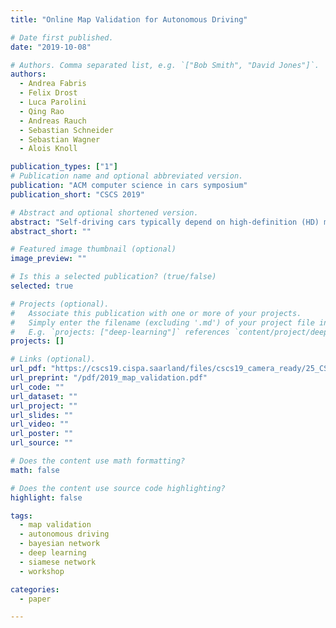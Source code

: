 ```yaml
---
title: "Online Map Validation for Autonomous Driving"

# Date first published.
date: "2019-10-08"

# Authors. Comma separated list, e.g. `["Bob Smith", "David Jones"]`.
authors:
  - Andrea Fabris
  - Felix Drost
  - Luca Parolini
  - Qing Rao
  - Andreas Rauch
  - Sebastian Schneider
  - Sebastian Wagner
  - Alois Knoll

publication_types: ["1"]
# Publication name and optional abbreviated version.
publication: "ACM computer science in cars symposium"
publication_short: "CSCS 2019"

# Abstract and optional shortened version.
abstract: "Self-driving cars typically depend on high-definition (HD) maps for computing a driving strategy at areas inside and outside their field of view. Data in HD maps, however, can be outdated and erroneous. It is therefore of critical importance to validate this information before its use. We propose two complementary approaches for online map validation which promise sufficient performance for being effectively used on board in series production cars. The first approach builds a model-based framework. The second utilizes deep similarity learning."
abstract_short: ""

# Featured image thumbnail (optional)
image_preview: ""

# Is this a selected publication? (true/false)
selected: true

# Projects (optional).
#   Associate this publication with one or more of your projects.
#   Simply enter the filename (excluding '.md') of your project file in `content/project/`.
#   E.g. `projects: ["deep-learning"]` references `content/project/deep-learning.md`.
projects: []

# Links (optional).
url_pdf: "https://cscs19.cispa.saarland/files/cscs19_camera_ready/25_CSCS_2019___Map_Validation_final.pdf"
url_preprint: "/pdf/2019_map_validation.pdf"
url_code: ""
url_dataset: ""
url_project: ""
url_slides: ""
url_video: ""
url_poster: ""
url_source: ""

# Does the content use math formatting?
math: false

# Does the content use source code highlighting?
highlight: false

tags:
  - map validation
  - autonomous driving
  - bayesian network
  - deep learning
  - siamese network
  - workshop

categories:
  - paper

---
```

